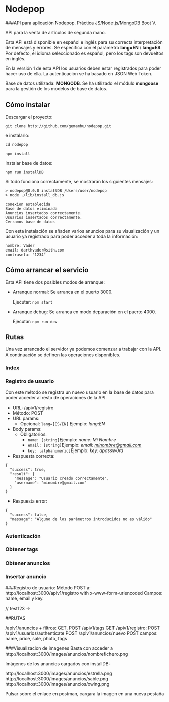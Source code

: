 # Nodepop

###API para aplicación Nodepop. Práctica JS/Node.js/MongoDB Boot V.

API para la venta de artículos de segunda mano.

Esta API está disponible en español e inglés para su correcta interpretación de mensajes y errores. Se especifica con el parámetro **lang=EN** / **lang=ES**. Por defecto, el idioma seleccionado es español, pero los tags son devueltos en inglés.

En la versión 1 de esta API los usuarios deben estar registrados para poder hacer uso de ella. La autenticación se ha basado en JSON Web Token.

Base de datos utilizada: **MONGODB**. Se ha utilizado el módulo **mongoose** para la gestión de los modelos de base de datos.

## Cómo instalar

Descargar el proyecto:

```git clone http://github.com/gemambu/nodepop.git```

e instalarlo:

```cd nodepop```

```npm install```

Instalar base de datos:

```npm run installDB```

Si todo funciona correctamente, se mostrarán los siguientes mensajes:

```
> nodepop@0.0.0 installDB /Users/user/nodepop
> node ./lib/install_db.js

conexion establecida
Base de datos eliminada
Anuncios insertados correctamente.
Usuarios insertados correctamente.
Cerramos base de datos

```

Con esta instalación se añaden varios anuncios para su visualización y un usuario ya registrado para poder acceder a toda la información:

```
nombre: Vader
email: darthvader@sith.com
contrasela: "1234"

```

## Cómo arrancar el servicio

Esta API tiene dos posibles modos de arranque:

- Arranque normal: Se arranca en el puerto 3000.

	Ejecutar: ```npm start```


- Arranque debug: Se arranca en modo depuración en el puerto 4000.

	Ejecutar: ```npm run dev```


## Rutas

Una vez arrancado el servidor ya podemos comenzar a trabajar con la API. A continuación se definen las operaciones disponibles.

### Index


### Registro de usuario
Con este método se registra un nuevo usuario en la base de datos para poder acceder al resto de operaciones de la API.

- URL: /apiv1/registro
- Método: POST
- URL params: 
	- Opcional: 
		```lang=[ES/EN]```
		Ejemplo: *lang:EN*
- Body params:
	- Obligatorios:
		- ```name: [string]```Ejemplo: *name: Mi Nombre*
		- ```email: [string]```Ejemplo: *email: minombre@gmail.com*
		- ```key: [alphanumeric]```Ejemplo: *key: apassw0rd*
- Respuesta correcta:

```
{
  "success": true,
  "result": {
    "message": "Usuario creado correctamente",
    "username": "minombre@gmail.com"
  }
}
```

- Respuesta error:

```
{
  "success": false,
  "message": "Alguno de los parámetros introducidos no es válido"
}
```

### Autenticación


### Obtener tags


### Obtener anuncios


### Insertar anuncio












###Registro de usuario:
Método POST a: http://localhost:3000/apiv1/registro
with x-www-form-urlencoded
Campos: name, email y key.

// test123 -> 

##RUTAS

/apiv1/anuncios + filtros: GET, POST
/apiv1/tags GET
/apiv1/registro: POST
/apiv1/usuarios/authenticate POST
/apiv1/anuncios/nuevo POST
    campos: name, price, sale, photo, tags

###Visualizacion de imagenes
Basta con acceder a http://localhost:3000/images/anuncios/nombrefichero.png

Imágenes de los anuncios cargados con installDB:

http://localhost:3000/images/anuncios/estrella.png
http://localhost:3000/images/anuncios/sable.png
http://localhost:3000/images/anuncios/xwing.png

Pulsar sobre el enlace en postman, cargara la imagen en una nueva pestaña